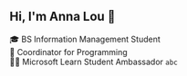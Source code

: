 ## Hi, I'm Anna Lou 👋

🎓 BS Information Management Student<br/>
🚀 Coordinator for Programming<br/>
👩‍💻 Microsoft Learn Student Ambassador
`abc`
